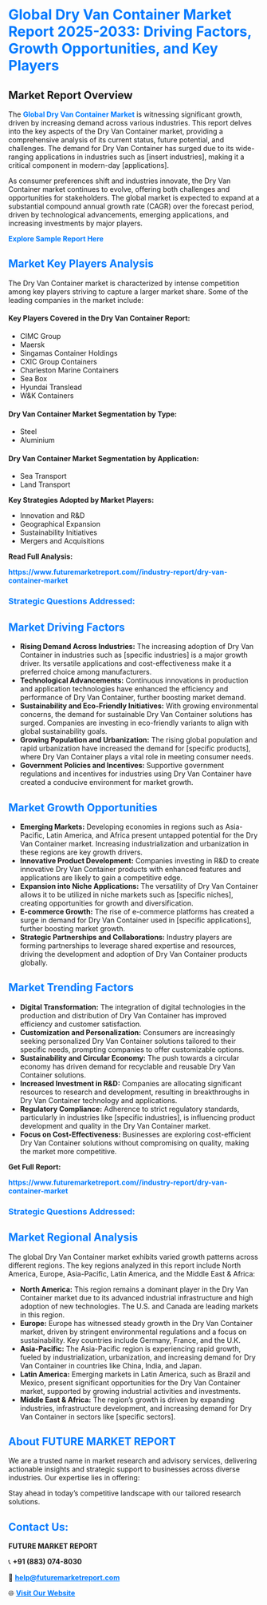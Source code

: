 <h1 style="color: #007BFF;">Global Dry Van Container Market Report 2025-2033: Driving Factors, Growth Opportunities, and Key Players</h1>

<section id="overview">
<h2>Market Report Overview</h2>
<p>The <a href="https://www.futuremarketreport.com//industry-report/dry-van-container-market" style="color: #007BFF; text-decoration: none;"><strong>Global Dry Van Container Market</strong></a> is witnessing significant growth, driven by increasing demand across various industries. This report delves into the key aspects of the Dry Van Container market, providing a comprehensive analysis of its current status, future potential, and challenges. The demand for Dry Van Container has surged due to its wide-ranging applications in industries such as [insert industries], making it a critical component in modern-day [applications].</p>
<p>As consumer preferences shift and industries innovate, the Dry Van Container market continues to evolve, offering both challenges and opportunities for stakeholders. The global market is expected to expand at a substantial compound annual growth rate (CAGR) over the forecast period, driven by technological advancements, emerging applications, and increasing investments by major players.</p>
</section>

<section id="overview">
<p><a href="https://www.futuremarketreport.com//request-sample/reportId=92281" style="color: #007BFF; text-decoration: none;"><strong>Explore Sample Report Here</strong></a></p>
</section>

<section id="key-players">
<h2 style="color: #007BFF;">Market Key Players Analysis</h2>
<p>The Dry Van Container market is characterized by intense competition among key players striving to capture a larger market share. Some of the leading companies in the market include:</p>
<h4>Key Players Covered in the Dry Van Container Report:</h4>
<ul><li>CIMC Group</li><li>Maersk</li><li>Singamas Container Holdings</li><li>CXIC Group Containers</li><li>Charleston Marine Containers</li><li>Sea Box</li><li>Hyundai Translead</li><li>W&amp;K Containers</li></ul>
<h4>Dry Van Container Market Segmentation by Type:</h4>
<ul><li>Steel</li><li>Aluminium</li></ul>

<h4>Dry Van Container Market Segmentation by Application:</h4>
<ul><li>Sea Transport</li><li>Land Transport</li></ul>
<p><strong>Key Strategies Adopted by Market Players:</strong></p>
<ul>
<li>Innovation and R&D</li>
<li>Geographical Expansion</li>
<li>Sustainability Initiatives</li>
<li>Mergers and Acquisitions</li>
</ul>
</section>

<section>
<p><strong>Read Full Analysis: </strong></p><a href="https://www.futuremarketreport.com//industry-report/dry-van-container-market" style="color: #007BFF; text-decoration: none;"><strong>https://www.futuremarketreport.com//industry-report/dry-van-container-market</strong></a>
<h3 style="color: #007BFF;">Strategic Questions Addressed:</h3>
</section>

<section id="driving-factors">
<h2 style="color: #007BFF;">Market Driving Factors</h2>
<ul>
<li><strong>Rising Demand Across Industries:</strong> The increasing adoption of Dry Van Container in industries such as [specific industries] is a major growth driver. Its versatile applications and cost-effectiveness make it a preferred choice among manufacturers.</li>
<li><strong>Technological Advancements:</strong> Continuous innovations in production and application technologies have enhanced the efficiency and performance of Dry Van Container, further boosting market demand.</li>
<li><strong>Sustainability and Eco-Friendly Initiatives:</strong> With growing environmental concerns, the demand for sustainable Dry Van Container solutions has surged. Companies are investing in eco-friendly variants to align with global sustainability goals.</li>
<li><strong>Growing Population and Urbanization:</strong> The rising global population and rapid urbanization have increased the demand for [specific products], where Dry Van Container plays a vital role in meeting consumer needs.</li>
<li><strong>Government Policies and Incentives:</strong> Supportive government regulations and incentives for industries using Dry Van Container have created a conducive environment for market growth.</li>
</ul>
</section>

<section id="growth-opportunities">
<h2 style="color: #007BFF;">Market Growth Opportunities</h2>
<ul>
<li><strong>Emerging Markets:</strong> Developing economies in regions such as Asia-Pacific, Latin America, and Africa present untapped potential for the Dry Van Container market. Increasing industrialization and urbanization in these regions are key growth drivers.</li>
<li><strong>Innovative Product Development:</strong> Companies investing in R&D to create innovative Dry Van Container products with enhanced features and applications are likely to gain a competitive edge.</li>
<li><strong>Expansion into Niche Applications:</strong> The versatility of Dry Van Container allows it to be utilized in niche markets such as [specific niches], creating opportunities for growth and diversification.</li>
<li><strong>E-commerce Growth:</strong> The rise of e-commerce platforms has created a surge in demand for Dry Van Container used in [specific applications], further boosting market growth.</li>
<li><strong>Strategic Partnerships and Collaborations:</strong> Industry players are forming partnerships to leverage shared expertise and resources, driving the development and adoption of Dry Van Container products globally.</li>
</ul>
</section>

<section id="trending-factors">
<h2 style="color: #007BFF;">Market Trending Factors</h2>
<ul>
<li><strong>Digital Transformation:</strong> The integration of digital technologies in the production and distribution of Dry Van Container has improved efficiency and customer satisfaction.</li>
<li><strong>Customization and Personalization:</strong> Consumers are increasingly seeking personalized Dry Van Container solutions tailored to their specific needs, prompting companies to offer customizable options.</li>
<li><strong>Sustainability and Circular Economy:</strong> The push towards a circular economy has driven demand for recyclable and reusable Dry Van Container solutions.</li>
<li><strong>Increased Investment in R&D:</strong> Companies are allocating significant resources to research and development, resulting in breakthroughs in Dry Van Container technology and applications.</li>
<li><strong>Regulatory Compliance:</strong> Adherence to strict regulatory standards, particularly in industries like [specific industries], is influencing product development and quality in the Dry Van Container market.</li>
<li><strong>Focus on Cost-Effectiveness:</strong> Businesses are exploring cost-efficient Dry Van Container solutions without compromising on quality, making the market more competitive.</li>
</ul>
</section>

<section>
<p><strong>Get Full Report: </strong></p><a href="https://www.futuremarketreport.com//industry-report/dry-van-container-market" style="color: #007BFF; text-decoration: none;"><strong>https://www.futuremarketreport.com//industry-report/dry-van-container-market</strong></a>
<h3 style="color: #007BFF;">Strategic Questions Addressed:</h3>
</section>


<section id="regional-analysis">
<h2 style="color: #007BFF;">Market Regional Analysis</h2>
<p>The global Dry Van Container market exhibits varied growth patterns across different regions. The key regions analyzed in this report include North America, Europe, Asia-Pacific, Latin America, and the Middle East & Africa:</p>
<ul>
<li><strong>North America:</strong> This region remains a dominant player in the Dry Van Container market due to its advanced industrial infrastructure and high adoption of new technologies. The U.S. and Canada are leading markets in this region.</li>
<li><strong>Europe:</strong> Europe has witnessed steady growth in the Dry Van Container market, driven by stringent environmental regulations and a focus on sustainability. Key countries include Germany, France, and the U.K.</li>
<li><strong>Asia-Pacific:</strong> The Asia-Pacific region is experiencing rapid growth, fueled by industrialization, urbanization, and increasing demand for Dry Van Container in countries like China, India, and Japan.</li>
<li><strong>Latin America:</strong> Emerging markets in Latin America, such as Brazil and Mexico, present significant opportunities for the Dry Van Container market, supported by growing industrial activities and investments.</li>
<li><strong>Middle East & Africa:</strong> The region’s growth is driven by expanding industries, infrastructure development, and increasing demand for Dry Van Container in sectors like [specific sectors].</li>
</ul>
</section>

<footer>
<h2 style="color: #007BFF;">About FUTURE MARKET REPORT</h2>
<p>We are a trusted name in market research and advisory services, delivering actionable insights and strategic support to businesses across diverse industries. Our expertise lies in offering:</p>

<p>Stay ahead in today’s competitive landscape with our tailored research solutions.</p>

<h2 style="color: #007BFF;">Contact Us:</h2>
<p><strong>FUTURE MARKET REPORT</strong></p>
<p>📞 <strong>+91 (883) 074-8030</strong></p>
<p>📧 <strong><a href="mailto:help@futuremarketreport.com" style="color: #007BFF;">help@futuremarketreport.com</a></strong></p>
<p>🌐 <strong><a href="https://www.futuremarketreport.com/" style="color: #007BFF;">Visit Our Website</a></strong></p>
</footer>